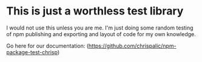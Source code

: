 # This is just a worthless test library

I would not use this unless you are me. I'm just doing some random testing of npm publishing and exporting and layout of code for my own knowledge.

Go here for our documentation: (https://github.com/chrispalic/npm-package-test-chrisp)


